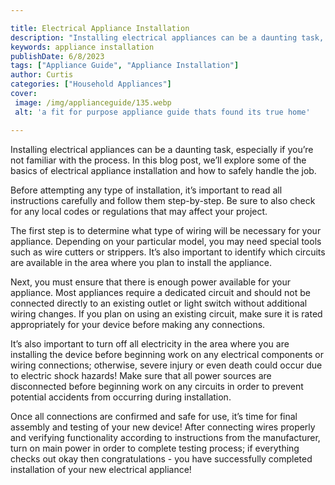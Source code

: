 ```yaml
---

title: Electrical Appliance Installation
description: "Installing electrical appliances can be a daunting task, especially if you’re not familiar with the process. In this blog post, we...swipe up to find out"
keywords: appliance installation
publishDate: 6/8/2023
tags: ["Appliance Guide", "Appliance Installation"]
author: Curtis
categories: ["Household Appliances"]
cover: 
 image: /img/applianceguide/135.webp
 alt: 'a fit for purpose appliance guide thats found its true home'

---
```


Installing electrical appliances can be a daunting task, especially if you’re not familiar with the process. In this blog post, we’ll explore some of the basics of electrical appliance installation and how to safely handle the job. 

Before attempting any type of installation, it’s important to read all instructions carefully and follow them step-by-step. Be sure to also check for any local codes or regulations that may affect your project. 

The first step is to determine what type of wiring will be necessary for your appliance. Depending on your particular model, you may need special tools such as wire cutters or strippers. It’s also important to identify which circuits are available in the area where you plan to install the appliance. 

Next, you must ensure that there is enough power available for your appliance. Most appliances require a dedicated circuit and should not be connected directly to an existing outlet or light switch without additional wiring changes. If you plan on using an existing circuit, make sure it is rated appropriately for your device before making any connections. 

It’s also important to turn off all electricity in the area where you are installing the device before beginning work on any electrical components or wiring connections; otherwise, severe injury or even death could occur due to electric shock hazards! Make sure that all power sources are disconnected before beginning work on any circuits in order to prevent potential accidents from occurring during installation. 

Once all connections are confirmed and safe for use, it’s time for final assembly and testing of your new device! After connecting wires properly and verifying functionality according to instructions from the manufacturer, turn on main power in order to complete testing process; if everything checks out okay then congratulations - you have successfully completed installation of your new electrical appliance!
